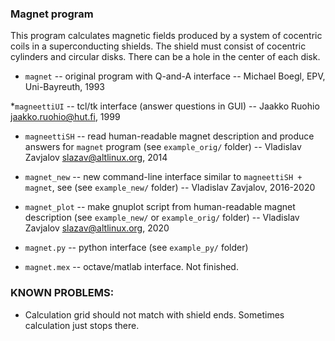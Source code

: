 ### Magnet program

This program calculates magnetic fields produced by a system of
cocentric coils in a superconducting shields. The shield must consist
of cocentric cylinders and circular disks. There can be a hole in the
center of each disk.

* `magnet` -- original program with Q-and-A interface
-- Michael Boegl, EPV, Uni-Bayreuth, 1993

*`magneettiUI` -- tcl/tk interface (answer questions in GUI)
-- Jaakko Ruohio <jaakko.ruohio@hut.fi>, 1999

* `magneettiSH` -- read human-readable magnet description and produce
 answers for `magnet` program (see `example_orig/` folder)
-- Vladislav Zavjalov <slazav@altlinux.org>, 2014

* `magnet_new`  --  new command-line interface similar to `magneettiSH +
magnet`, see (see `example_new/` folder)
-- Vladislav Zavjalov, 2016-2020

* `magnet_plot` -- make gnuplot script from human-readable magnet
description (see `example_new/` or `example_orig/` folder)
 -- Vladislav Zavjalov <slazav@altlinux.org>, 2020

* `magnet.py` -- python interface (see `example_py/` folder)

* `magnet.mex` -- octave/matlab interface. Not finished.


### KNOWN PROBLEMS:

- Calculation grid should not match with shield ends.
Sometimes calculation just stops there.

